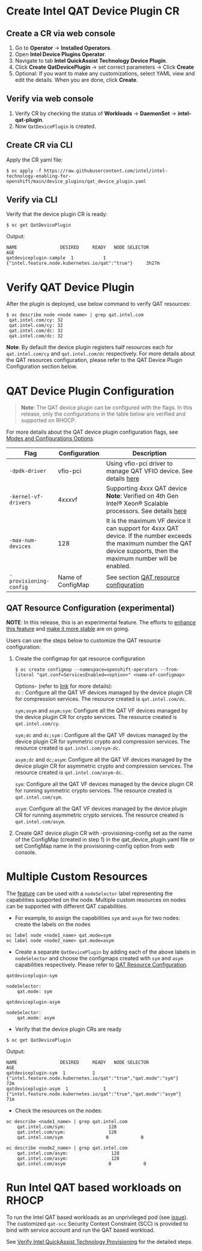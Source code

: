 # Create Intel QAT Device Plugin CR

## Create a CR via web console
1.	Go to **Operator** -> **Installed Operators**.
2.	Open **Intel Device Plugins Operator**.
3.	Navigate to tab **Intel QuickAssist Technology Device Plugin**.
4.	Click **Create QatDevicePlugin** -> set correct parameters -> Click **Create** 
5.	Optional: If you want to make any customizations, select YAML view and edit the details. When you are done, click **Create**.

## Verify via web console
1.	Verify CR by checking the status of **Workloads** -> **DaemonSet** -> **intel-qat-plugin**.
2.	Now `QatDevicePlugin` is created.

## Create CR via CLI
Apply the CR yaml file:
```
$ oc apply -f https://raw.githubusercontent.com/intel/intel-technology-enabling-for-openshift/main/device_plugins/qat_device_plugin.yaml
```

## Verify via CLI
Verify that the device plugin CR is ready: 
```
$ oc get QatDevicePlugin
```
Output: 
```
NAME		        DESIRED		READY	NODE SELECTOR	                                    AGE
qatdeviceplugin-sample  1 	        1       {"intel.feature.node.kubernetes.io/qat":"true"}     3h27m
```

# Verify QAT Device Plugin 
After the plugin is deployed, use below command to verify QAT resources: 
```
$ oc describe node <node name> | grep qat.intel.com  
 qat.intel.com/cy: 32 
 qat.intel.com/cy: 32 
 qat.intel.com/dc: 32 
 qat.intel.com/dc: 32 
 ```
**Note**: By default the device plugin registers half resources each for `qat.intel.com/cy` and `qat.intel.com/dc` respectively. For more details about the QAT resources configuration, please refer to the QAT Device Plugin Configuration section below.

# QAT Device Plugin Configuration
> **Note**: The QAT device plugin can be configured with the flags. In this release, only the configurations in the table below are verified and supported on RHOCP. 

For more details about the QAT device plugin configuration flags, see [Modes and Configurations Options](https://github.com/intel/intel-device-plugins-for-kubernetes/blob/main/cmd/qat_plugin/README.md#modes-and-configuration-options).

| Flag | Configuration | Description |
| ---- | ---- | ---- |
| `-dpdk-driver` | vfio-pci | Using vfio-pci driver to manage QAT VFIO device. See details [here](https://doc.dpdk.org/guides/linux_gsg/linux_drivers.html) |
| `-kernel-vf-drivers` | 4xxxvf | Supporting 4xxx QAT device </br> **Note**: Verified on 4th Gen Intel® Xeon® Scalable processors. See details [here](https://github.com/intel/qatlib/blob/main/INSTALL#L72) |
| `-max-num-devices ` | 128 | It is the maximum VF device it can support for 4xxx QAT device. If the number exceeds the maximum number the QAT device supports, then the maximum number will be enabled. |
| `-provisioning-config ` | Name of ConfigMap | See section [QAT resource configuration](/device_plugins/deploy_qat.md#qat-resource-configuration-experimental)  |

## QAT Resource Configuration (experimental)

**NOTE**: In this release, this is an experimental feature. The efforts to [enhance this feature](https://github.com/intel/intel-device-plugins-for-kubernetes/issues/1529) and [make it more stable](https://github.com/intel/intel-device-plugins-for-kubernetes/issues/1542) are on going.

Users can use the steps below to customize the QAT resource configuration:  
1. Create the configmap for qat resource configuration 
    ```
    $ oc create configmap --namespace=openshift-operators --from-literal "qat.conf=ServicesEnabled=<option>" <name-of-configmap> 
    ```
    Options- (refer to [link](https://www.kernel.org/doc/Documentation/ABI/testing/sysfs-driver-qat) for more details):  
    `dc` : Configure all the QAT VF devices managed by the device plugin CR for compression services. The resource created is `qat.intel.com/dc`.

    `sym;asym` and `asym;sym`: Configure all the QAT VF devices managed by the device plugin CR for crypto services. The resource created is `qat.intel.com/cy`.

    `sym;dc` and `dc;sym` : Configure all the QAT VF devices managed by the device plugin CR for symmetric crypto and compression services. The resource created is `qat.intel.com/sym-dc`.

    `asym;dc` and `dc;asym`: Configure all the QAT VF devices managed by the device plugin CR for asymmetric crypto and compression services. The resource created is `qat.intel.com/asym-dc`.

    `sym`: Configure all the QAT VF devices managed by the device plugin CR for running symmetric crypto services. The resource created is `qat.intel.com/sym`. 

    `asym`: Configure all the QAT VF devices managed by the device plugin CR for running asymmetric crypto services. The resource created is `qat.intel.com/asym`. 


2. Create QAT device plugin CR with -provisioning-config set as the name of the ConfigMap (created in step 1) in the qat_device_plugin.yaml file or set ConfigMap name in the provisioning-config option from web console. 

# Multiple Custom Resources

The [feature](https://github.com/intel/intel-device-plugins-for-kubernetes/tree/main/cmd/operator#multiple-custom-resources) can be used with a `nodeSelector` label representing the capabilities supported on the node. Multiple custom resources on nodes can be supported with different QAT capabilities.

* For example, to assign the capabilities `sym` and `asym` for two nodes: create the labels on the nodes
```
oc label node <node1_name> qat.mode=sym
oc label node <node2_name> qat.mode=asym
```
* Create a separate `QatDevicePlugin` by adding each of the above labels in `nodeSelector` and choose the configmaps created with `sym` and `asym` capabilities respectively. Please refer to [QAT Resource Configuration](#qat-resource-configuration-experimental).

`qatdeviceplugin-sym`
```
nodeSelector:
    qat.mode: sym
```
`qatdeviceplugin-asym`
```
nodeSelector:
    qat.mode: asym
```

* Verify that the device plugin CRs are ready
```
$ oc get QatDevicePlugin
```
Output: 
```
NAME		        DESIRED		READY	NODE SELECTOR	                                    AGE
qatdeviceplugin-sym  1 	        1       {"intel.feature.node.kubernetes.io/qat":"true","qat.mode":"sym"}     72m
qatdeviceplugin-asym  1 	        1       {"intel.feature.node.kubernetes.io/qat":"true","qat.mode":"asym"}     71m
```

* Check the resources on the nodes:
```
oc describe <node1_name> | grep qat.intel.com
    qat.intel.com/sym:                128
    qat.intel.com/sym:                128
    qat.intel.com/sym                0            0

oc describe <node2_name> | grep qat.intel.com
    qat.intel.com/asym:                128
    qat.intel.com/asym:                128
    qat.intel.com/asym                0            0
```

# Run Intel QAT based workloads on RHOCP
To run the Intel QAT based workloads as an unprivileged pod (see [issue](https://github.com/intel/intel-technology-enabling-for-openshift/issues/122)). The customized `qat-scc` Security Context Constraint (SCC) is provided to bind with service account and run the QAT based workload. 

See [Verify Intel QuickAssist Technology Provisioning](/tests/l2/README.md#verify-intel-quickassist-technology-provisioning) for the detailed steps.  
